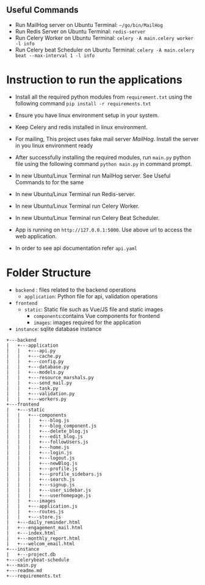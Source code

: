 ## Useful Commands
- Run MailHog server on Ubuntu Terminal: `~/go/bin/MailHog`
- Run Redis Server on Ubuntu Terminal: `redis-server`
- Run Celery Worker on Ubuntu Terminal: `celery -A main.celery worker -l info`
- Run Celery beat Scheduler on Ubuntu Terminal: `celery -A main.celery beat --max-interval 1 -l info`

# Instruction to run the applications

- Install all the required python modules from `requirement.txt` using the following command `pip install -r requirements.txt`
- Ensure you have linux environment setup in your system.
- Keep Celery and redis installed in linux environment.
- For mailing, This project uses fake mail server *MailHog*. Install the server in you linux environment ready
- After successfully installing the required modules, run `main.py` python file using the following command `python main.py` in command prompt.
- In new Ubuntu/Linux Terminal run MailHog server. See Useful Commands to for the same
- In new Ubuntu/Linux Terminal run Redis-server.
- In new Ubuntu/Linux Terminal run Celery Worker.
- In new Ubuntu/Linux Terminal run Celery Beat Scheduler.

- App is running on `http://127.0.0.1:5000`. Use above url to access the web application.
- In order to see api documentation refer `api.yaml`

# Folder Structure

- `backend` : files related to the backend operations
    - `application`: Python file for api, validation operations
- `frontend`
    - `static`: Static file such as Vue/JS file and static images
        - `components`:contains Vue components for frontend
        - `images`: images required for the application
- `instance`: sqlite database instance

```
+---backend
|	+---application
|	|	+---api.py
|	|	+---cache.py
|	|	+---config.py
|	|	+---database.py
|	|	+---models.py
|	|	+---resource_marshals.py
|	|	+---send_mail.py
|	|	+---task.py
|	|	+---validation.py
|	|	+---workers.py
+---frontend
|	+---static
|	|	+---components
|	|	|	+---blog.js
|	|	|	+---blog_component.js
|	|	|	+---delete_blog.js
|	|	|	+---edit_blog.js
|	|	|	+---followUsers.js
|	|	|	+---home.js
|	|	|	+---login.js
|	|	|	+---logout.js
|	|	|	+---newBlog.js
|	|	|	+---profile.js
|	|	|	+---profile_sidebars.js
|	|	|	+---search.js
|	|	|	+---signup.js
|	|	|	+---user_sidebar.js
|	|	|	+---userhomepage.js
|	|	+---images
|	|	+---application.js
|	|	+---routes.js
|	|	+---store.js
|	+---daily_reminder.html
|	+---engagement_mail.html
|	+---index.html
|	+---monthly_report.html
|	+---welcom_email.html
+---instance
|	+---project.db
+---celerybeat-schedule
+---main.py
+---readme.md
+---requirements.txt
```

